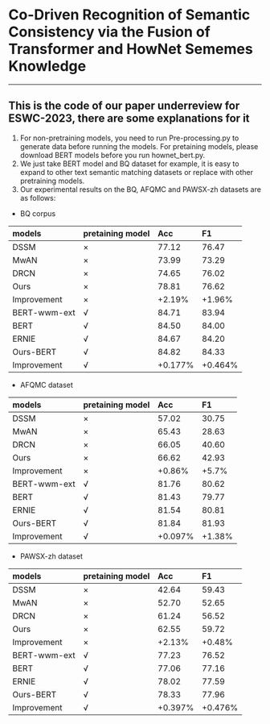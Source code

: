 # Co-Driven Recognition of Semantic Consistency via the Fusion of Transformer and HowNet Sememes Knowledge

---
 This is the code of our paper underreview for ESWC-2023, there are some explanations for it
---
1. For non-pretraining models, you need to run Pre-processing.py to generate data before running the models. For pretaining models, please download BERT models before you run hownet_bert.py.
2. We just take BERT model and BQ dataset for example, it is easy to expand to other text semantic matching datasets or replace with other pretraining models.
3. Our experimental results on the BQ, AFQMC and PAWSX-zh datasets are as follows:

- BQ corpus

| models   |    pretaining model   | Acc       |F1        |
| :------- | :-------------------- |:----------|:---------|
| DSSM            | × |     77.12       |     76.47       |
| MwAN            | × |      73.99      |    73.29        |
| DRCN            | × |      74.65      |       76.02     |
| Ours            | × |     78.81       |     76.62       |
| Improvement     | × |     +2.19%      |     +1.96%      |
| BERT-wwm-ext    | √ |      84.71      |     83.94       |
| BERT            | √ |       84.50     |      84.00      |
| ERNIE           | √ |       84.67     |      84.20      |
| Ours-BERT       | √ |      84.82      |      84.33      |
| Improvement     | √ |     +0.177%     |     +0.464%     |





- AFQMC dataset

| models   |    pretaining model   | Acc       |F1        |
| :------- | :-------------------- |:----------|:---------|
| DSSM            | × |     57.02       |     30.75       |
| MwAN            | × |      65.43      |    28.63       |
| DRCN            | × |      66.05      |       40.60     |
| Ours            | × |     66.62       |     42.93       |
| Improvement     | × |     +0.86%       |     +5.7%       |
| BERT-wwm-ext    | √ |      81.76      |     80.62       |
| BERT            | √ |       81.43     |      79.77      |
| ERNIE           | √ |       81.54     |      80.81      |
| Ours-BERT       | √ |      81.84      |      81.93      |
| Improvement     | √ |     +0.097%     |     +1.38%     |


- PAWSX-zh dataset

| models   |    pretaining model   | Acc       |F1        |
| :------- | :-------------------- |:----------|:---------|
| DSSM            | × |     42.64       |     59.43      |
| MwAN            | × |      52.70      |    52.65       |
| DRCN            | × |      61.24      |       56.52     |
| Ours            | × |     62.55       |     59.72       |
| Improvement     | × |     +2.13%       |     +0.48%       |
| BERT-wwm-ext    | √ |      77.23      |     76.52       |
| BERT            | √ |       77.06     |      77.16      |
| ERNIE           | √ |       78.02     |      77.59      |
| Ours-BERT       | √ |      78.33      |      77.96      |
| Improvement     | √ |     +0.397%     |     +0.476%     |
